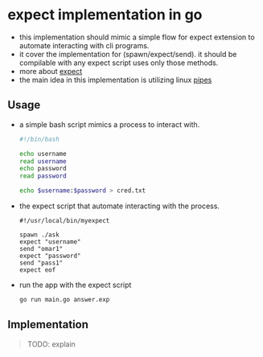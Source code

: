 # expect implementation in go

- this implementation should mimic a simple flow for expect extension to automate interacting with cli programs.
- it cover the implementation for (spawn/expect/send). it should be compilable with any expect script uses only those methods.
- more about [expect](https://en.wikipedia.org/wiki/Expect)
- the main idea in this implementation is utilizing linux [pipes](https://man7.org/linux/man-pages/man2/pipe.2.html)

## Usage

- a simple bash script mimics a process to interact with.

  ```bash
  #!/bin/bash

  echo username
  read username
  echo password
  read password

  echo $username:$password > cred.txt
  ```

- the expect script that automate interacting with the process.

  ```exp
  #!/usr/local/bin/myexpect

  spawn ./ask
  expect "username"
  send "omar1"
  expect "password"
  send "pass1"
  expect eof
  ```

- run the app with the expect script

  ```bash
  go run main.go answer.exp
  ```

## Implementation

> TODO: explain
